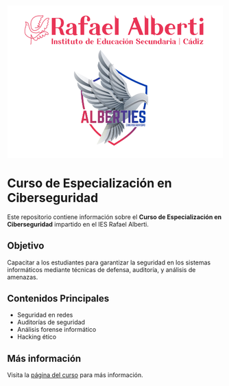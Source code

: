 
<p align="center">
  <img src="logos/logo-alberties-alberti.png" alt="Cover Ciber">
</p>

# Curso de Especialización en Ciberseguridad

Este repositorio contiene información sobre el **Curso de Especialización en Ciberseguridad** impartido en el IES Rafael Alberti.

## Objetivo
Capacitar a los estudiantes para garantizar la seguridad en los sistemas informáticos mediante técnicas de defensa, auditoría, y análisis de amenazas.

## Contenidos Principales
- Seguridad en redes
- Auditorías de seguridad
- Análisis forense informático
- Hacking ético

## Más información
Visita la [página del curso](https://fpciberseguridad.com/) para más información.
